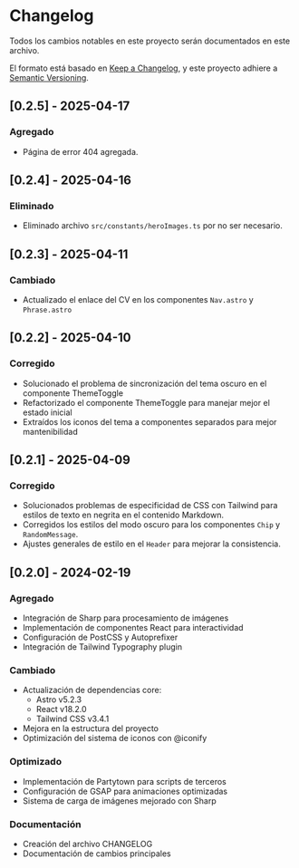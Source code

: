 # Changelog

Todos los cambios notables en este proyecto serán documentados en este archivo.

El formato está basado en [Keep a Changelog](https://keepachangelog.com/es/1.0.0/),
y este proyecto adhiere a [Semantic Versioning](https://semver.org/spec/v2.0.0.html).

## [0.2.5] - 2025-04-17

### Agregado

- Página de error 404 agregada.

## [0.2.4] - 2025-04-16

### Eliminado

- Eliminado archivo `src/constants/heroImages.ts` por no ser necesario.

## [0.2.3] - 2025-04-11

### Cambiado

- Actualizado el enlace del CV en los componentes `Nav.astro` y `Phrase.astro`

## [0.2.2] - 2025-04-10

### Corregido

- Solucionado el problema de sincronización del tema oscuro en el componente ThemeToggle
- Refactorizado el componente ThemeToggle para manejar mejor el estado inicial
- Extraídos los iconos del tema a componentes separados para mejor mantenibilidad

## [0.2.1] - 2025-04-09

### Corregido

- Solucionados problemas de especificidad de CSS con Tailwind para estilos de texto en negrita en el contenido Markdown.
- Corregidos los estilos del modo oscuro para los componentes `Chip` y `RandomMessage`.
- Ajustes generales de estilo en el `Header` para mejorar la consistencia.

## [0.2.0] - 2024-02-19

### Agregado

- Integración de Sharp para procesamiento de imágenes
- Implementación de componentes React para interactividad
- Configuración de PostCSS y Autoprefixer
- Integración de Tailwind Typography plugin

### Cambiado

- Actualización de dependencias core:
  - Astro v5.2.3
  - React v18.2.0
  - Tailwind CSS v3.4.1
- Mejora en la estructura del proyecto
- Optimización del sistema de iconos con @iconify

### Optimizado

- Implementación de Partytown para scripts de terceros
- Configuración de GSAP para animaciones optimizadas
- Sistema de carga de imágenes mejorado con Sharp

### Documentación

- Creación del archivo CHANGELOG
- Documentación de cambios principales
